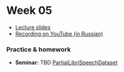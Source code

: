 # Week 05

* [Lecture slides](https://docs.google.com/presentation/d/1helKanxndnptghtY4xwE5GaSHCyva14os5EW-oOKQSI/edit?usp=sharing)
* [Recording on YouTube (in Russian)](https://youtu.be/Z5lQrw1YQ8w)

### Practice & homework

* __Seminar:__ TBD
[PartialLibriSpeechDataset](https://drive.google.com/file/d/1xnF__OVoPnfe1gJjZQzeLO-vU2esM2zI/view?usp=sharing)

